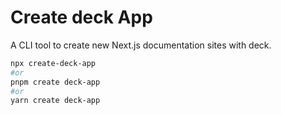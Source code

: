 # Create deck App

A CLI tool to create new Next.js documentation sites with deck.

```bash
npx create-deck-app
#or
pnpm create deck-app
#or
yarn create deck-app
```
